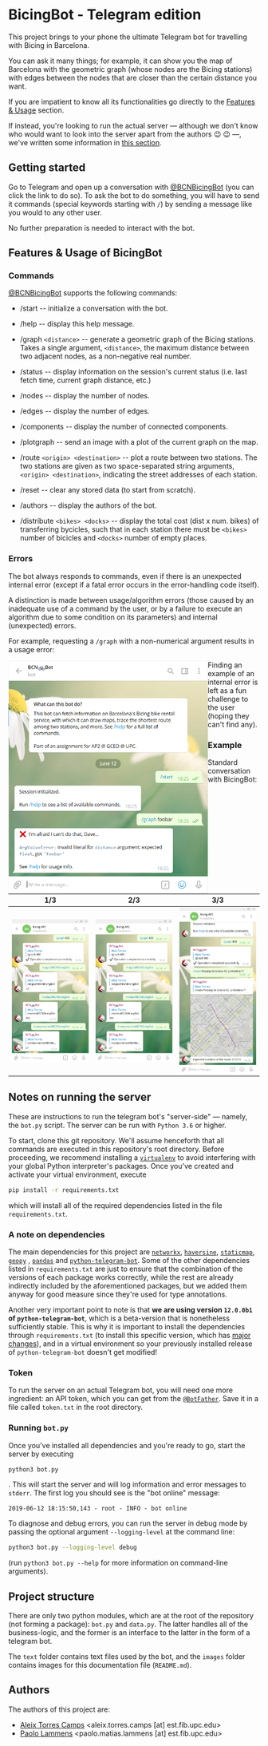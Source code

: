 # BicingBot - Telegram edition
This project brings to your phone the ultimate Telegram bot for travelling with Bicing in Barcelona.

 You can ask it many things; for example, it can show you the map of Barcelona with the geometric 
 graph (whose nodes are the Bicing stations) with edges between the nodes that are closer than the 
 certain distance you want.

 If you are impatient to know all its functionalities go directly to the 
 [Features & Usage](#features--usage-of-bicingbot) section.

 If instead, you're looking to run the actual server &mdash; although we don't know who would want
 to look into the server apart from the authors :wink: :wink: &mdash;, we've written some 
 information in [this section](#notes-on-running-the-server). 

## Getting started

Go to Telegram and open up a conversation with [@BCNBicingBot](https://t.me/BCNBicingBot) 
(you can click the link to do so). To ask the bot to do something, you will have to send it commands
(special keywords starting with `/`) by sending a message like you would to any other user.

No further preparation is needed to interact with the bot.

## Features & Usage of BicingBot

### Commands

[@BCNBicingBot](https://t.me/BCNBicingBot) supports the following commands:

 - /start -- initialize a conversation with the bot.

 - /help -- display this help message.

 - /graph `<distance>` --  generate a geometric graph of the Bicing stations. Takes a single argument, `<distance>`, the maximum distance between two adjacent nodes, as a non-negative real number.
   
 - /status -- display information on the session's current status (i.e. last fetch time, current graph distance, etc.)
   
 - /nodes -- display the number of nodes.

 - /edges -- display the number of edges.

 - /components -- display the number of connected components.

 - /plotgraph -- send an image with a plot of the current 
    graph on the map.

 - /route `<origin> <destination>` -- plot a route between two stations. The two stations are given as two space-separated string arguments, `<origin> <destination>`, indicating the street addresses of each station.
   
 - /reset -- clear any stored data (to start from scratch).

 - /authors -- display the authors of the bot.

 - /distribute `<bikes> <docks>` -- display the total cost (dist x num. bikes) of transferring bycicles, such that in each station there must be `<bikes>` number of bicicles and `<docks>` number of empty places.  


### Errors

The bot always responds to commands, even if there is an unexpected internal error (except if a 
fatal error occurs in the error-handling code itself).

A distinction is made between usage/algorithm errors (those caused by an inadequate use of a command by the user, or by a failure to execute an algorithm due to some condition on its parameters) and internal (unexpected) errors.

For example, requesting a `/graph` with a non-numerical argument results in a usage error:

<center><img src='images\error1.png' width='400' style="float: left;"></center>

Finding an example of an internal error is left as a fun challenge to the user (hoping they can't find any). 


### Example
Standard conversation with BicingBot:


| 1/3                                                          | 2/3                                                          | 3/3                                                          |
| ------------------------------------------------------------ | ------------------------------------------------------------ | ------------------------------------------------------------ |
| <center><img src='images\exemple1.png' width='300' style="float: left;"></center> | <center><img src='images\exemple1.png' width='300' style="float: left;"></center> | <center><img src='images\exemple3.png' width='300' style="float: right;"></center> |

## Notes on running the server

These are instructions to run the telegram bot's "server-side" &mdash; namely, the `bot.py` script. The server can be run with `Python 3.6` or higher.

To start, clone this git repository. We'll assume henceforth that all commands are executed in this repository's root directory. Before proceeding, we recommend installing a [`virtualenv`](<https://packaging.python.org/guides/installing-using-pip-and-virtual-environments/#creating-a-virtual-environment>) to avoid interfering with your global Python interpreter's packages. Once you've created and activate your virtual environment, execute

```bash
pip install -r requirements.txt
```

which will install all of the required dependencies listed in the file `requirements.txt`.

### A note on dependencies

The main dependencies for this project are [`networkx`](https://github.com/networkx/networkx), [`haversine`](https://github.com/mapado/haversine), [`staticmap`](https://github.com/komoot/staticmap), [`geopy`](https://github.com/geopy/geopy) , [`pandas`](https://github.com/pandas/pandas) and [`python-telegram-bot`](https://github.com/python-telegram-bot/python-telegram-bot). Some of the other dependencies listed in `requirements.txt` are just to ensure that the combination of the versions of each package works correctly, while the rest are already indirectly included by the aforementioned packages, but we added them anyway for good measure since they're used for type annotations.

Another very important point to note is that **we are using version `12.0.0b1` of `python-telegram-bot`**, which is a beta-version that is nonetheless sufficiently stable. This is why it is important to install the dependencies through `requirements.txt` (to install this specific version, which has [major changes](<https://github.com/python-telegram-bot/python-telegram-bot/wiki/Transition-guide-to-Version-12.0>)), and in a virtual environment so your previously installed release of `python-telegram-bot` doesn't get modified!



### Token

To run the server on an actual Telegram bot, you will need one more ingredient: an API token, which you can get from the [`@BotFather`](https://t.me/botfather). Save it in a file called `token.txt` in the root directory.



### Running `bot.py`

Once you've installed all dependencies and you're ready to go, start the server by executing

```bash
python3 bot.py
```

. This will start the server and will log information and error messages to `stderr`. The first log you should see is the "bot online" message:

```text
2019-06-12 18:15:50,143 - root - INFO - bot online
```

To diagnose and debug errors, you can run the server in debug mode by passing the optional argument `--logging-level` at the command line:

```bash
python3 bot.py --logging-level debug
```

(run `python3 bot.py --help` for more information on command-line arguments).



## Project structure

There are only two python modules, which are at the root of the repository (not forming a package): `bot.py` and `data.py`. The latter handles all of the business-logic, and the former is an interface to the latter in the form of a telegram bot.

The `text` folder contains text files used by the bot, and the `images` folder contains images for this documentation file (`README.md`).

## Authors
The authors of this project are:

 - [Aleix Torres Camps](https://github.com/AlferesChronos)  \<aleix.torres.camps [at] est.fib.upc.edu\>
 - [Paolo Lammens](https://github.com/plammens)  \<paolo.matias.lammens [at] est.fib.upc.edu\>